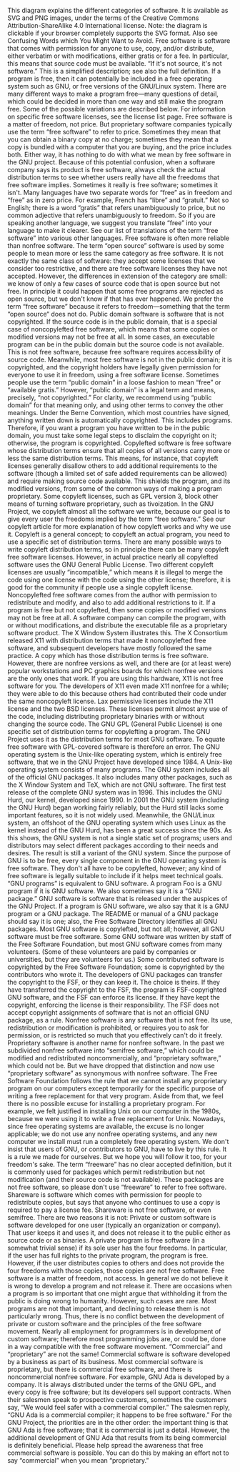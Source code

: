 This diagram explains the different categories of software. It is available as SVG and PNG images, under the terms of the Creative Commons Attribution-ShareAlike 4.0 International license. Note: the diagram is clickable if your browser completely supports the SVG format. Also see Confusing Words which You Might Want to Avoid. Free software is software that comes with permission for anyone to use, copy, and/or distribute, either verbatim or with modifications, either gratis or for a fee. In particular, this means that source code must be available. “If it's not source, it's not software.” This is a simplified description; see also the full definition. If a program is free, then it can potentially be included in a free operating system such as GNU, or free versions of the GNU/Linux system. There are many different ways to make a program free—many questions of detail, which could be decided in more than one way and still make the program free. Some of the possible variations are described below. For information on specific free software licenses, see the license list page. Free software is a matter of freedom, not price. But proprietary software companies typically use the term “free software” to refer to price. Sometimes they mean that you can obtain a binary copy at no charge; sometimes they mean that a copy is bundled with a computer that you are buying, and the price includes both. Either way, it has nothing to do with what we mean by free software in the GNU project. Because of this potential confusion, when a software company says its product is free software, always check the actual distribution terms to see whether users really have all the freedoms that free software implies. Sometimes it really is free software; sometimes it isn't. Many languages have two separate words for “free” as in freedom and “free” as in zero price. For example, French has “libre” and “gratuit.” Not so English; there is a word “gratis” that refers unambiguously to price, but no common adjective that refers unambiguously to freedom. So if you are speaking another language, we suggest you translate “free” into your language to make it clearer. See our list of translations of the term “free software” into various other languages. Free software is often more reliable than nonfree software. The term “open source” software is used by some people to mean more or less the same category as free software. It is not exactly the same class of software: they accept some licenses that we consider too restrictive, and there are free software licenses they have not accepted. However, the differences in extension of the category are small: we know of only a few cases of source code that is open source but not free. In principle it could happen that some free programs are rejected as open source, but we don't know if that has ever happened. We prefer the term “free software” because it refers to freedom—something that the term “open source“ does not do. Public domain software is software that is not copyrighted. If the source code is in the public domain, that is a special case of noncopylefted free software, which means that some copies or modified versions may not be free at all. In some cases, an executable program can be in the public domain but the source code is not available. This is not free software, because free software requires accessibility of source code. Meanwhile, most free software is not in the public domain; it is copyrighted, and the copyright holders have legally given permission for everyone to use it in freedom, using a free software license. Sometimes people use the term “public domain” in a loose fashion to mean “free” or “available gratis.” However, “public domain” is a legal term and means, precisely, “not copyrighted.” For clarity, we recommend using “public domain” for that meaning only, and using other terms to convey the other meanings. Under the Berne Convention, which most countries have signed, anything written down is automatically copyrighted. This includes programs. Therefore, if you want a program you have written to be in the public domain, you must take some legal steps to disclaim the copyright on it; otherwise, the program is copyrighted. Copylefted software is free software whose distribution terms ensure that all copies of all versions carry more or less the same distribution terms. This means, for instance, that copyleft licenses generally disallow others to add additional requirements to the software (though a limited set of safe added requirements can be allowed) and require making source code available. This shields the program, and its modified versions, from some of the common ways of making a program proprietary. Some copyleft licenses, such as GPL version 3, block other means of turning software proprietary, such as tivoization. In the GNU Project, we copyleft almost all the software we write, because our goal is to give every user the freedoms implied by the term “free software.” See our copyleft article for more explanation of how copyleft works and why we use it. Copyleft is a general concept; to copyleft an actual program, you need to use a specific set of distribution terms. There are many possible ways to write copyleft distribution terms, so in principle there can be many copyleft free software licenses. However, in actual practice nearly all copylefted software uses the GNU General Public License. Two different copyleft licenses are usually “incompatible,” which means it is illegal to merge the code using one license with the code using the other license; therefore, it is good for the community if people use a single copyleft license. Noncopylefted free software comes from the author with permission to redistribute and modify, and also to add additional restrictions to it. If a program is free but not copylefted, then some copies or modified versions may not be free at all. A software company can compile the program, with or without modifications, and distribute the executable file as a proprietary software product. The X Window System illustrates this. The X Consortium released X11 with distribution terms that made it noncopylefted free software, and subsequent developers have mostly followed the same practice. A copy which has those distribution terms is free software. However, there are nonfree versions as well, and there are (or at least were) popular workstations and PC graphics boards for which nonfree versions are the only ones that work. If you are using this hardware, X11 is not free software for you. The developers of X11 even made X11 nonfree for a while; they were able to do this because others had contributed their code under the same noncopyleft license. Lax permissive licenses include the X11 license and the two BSD licenses. These licenses permit almost any use of the code, including distributing proprietary binaries with or without changing the source code. The GNU GPL (General Public License) is one specific set of distribution terms for copylefting a program. The GNU Project uses it as the distribution terms for most GNU software. To equate free software with GPL-covered software is therefore an error. The GNU operating system is the Unix-like operating system, which is entirely free software, that we in the GNU Project have developed since 1984. A Unix-like operating system consists of many programs. The GNU system includes all of the official GNU packages. It also includes many other packages, such as the X Window System and TeX, which are not GNU software. The first test release of the complete GNU system was in 1996. This includes the GNU Hurd, our kernel, developed since 1990. In 2001 the GNU system (including the GNU Hurd) began working fairly reliably, but the Hurd still lacks some important features, so it is not widely used. Meanwhile, the GNU/Linux system, an offshoot of the GNU operating system which uses Linux as the kernel instead of the GNU Hurd, has been a great success since the 90s. As this shows, the GNU system is not a single static set of programs; users and distributors may select different packages according to their needs and desires. The result is still a variant of the GNU system. Since the purpose of GNU is to be free, every single component in the GNU operating system is free software. They don't all have to be copylefted, however; any kind of free software is legally suitable to include if it helps meet technical goals. “GNU programs” is equivalent to GNU software. A program Foo is a GNU program if it is GNU software. We also sometimes say it is a “GNU package.” GNU software is software that is released under the auspices of the GNU Project. If a program is GNU software, we also say that it is a GNU program or a GNU package. The README or manual of a GNU package should say it is one; also, the Free Software Directory identifies all GNU packages. Most GNU software is copylefted, but not all; however, all GNU software must be free software. Some GNU software was written by staff of the Free Software Foundation, but most GNU software comes from many volunteers. (Some of these volunteers are paid by companies or universities, but they are volunteers for us.) Some contributed software is copyrighted by the Free Software Foundation; some is copyrighted by the contributors who wrote it. The developers of GNU packages can transfer the copyright to the FSF, or they can keep it. The choice is theirs. If they have transferred the copyright to the FSF, the program is FSF-copyrighted GNU software, and the FSF can enforce its license. If they have kept the copyright, enforcing the license is their responsibility. The FSF does not accept copyright assignments of software that is not an official GNU package, as a rule. Nonfree software is any software that is not free. Its use, redistribution or modification is prohibited, or requires you to ask for permission, or is restricted so much that you effectively can't do it freely. Proprietary software is another name for nonfree software. In the past we subdivided nonfree software into “semifree software,” which could be modified and redistributed noncommercially, and “proprietary software,” which could not be. But we have dropped that distinction and now use “proprietary software” as synonymous with nonfree software. The Free Software Foundation follows the rule that we cannot install any proprietary program on our computers except temporarily for the specific purpose of writing a free replacement for that very program. Aside from that, we feel there is no possible excuse for installing a proprietary program. For example, we felt justified in installing Unix on our computer in the 1980s, because we were using it to write a free replacement for Unix. Nowadays, since free operating systems are available, the excuse is no longer applicable; we do not use any nonfree operating systems, and any new computer we install must run a completely free operating system. We don't insist that users of GNU, or contributors to GNU, have to live by this rule. It is a rule we made for ourselves. But we hope you will follow it too, for your freedom's sake. The term “freeware” has no clear accepted definition, but it is commonly used for packages which permit redistribution but not modification (and their source code is not available). These packages are not free software, so please don't use “freeware” to refer to free software. Shareware is software which comes with permission for people to redistribute copies, but says that anyone who continues to use a copy is required to pay a license fee. Shareware is not free software, or even semifree. There are two reasons it is not: Private or custom software is software developed for one user (typically an organization or company). That user keeps it and uses it, and does not release it to the public either as source code or as binaries. A private program is free software (in a somewhat trivial sense) if its sole user has the four freedoms. In particular, if the user has full rights to the private program, the program is free. However, if the user distributes copies to others and does not provide the four freedoms with those copies, those copies are not free software. Free software is a matter of freedom, not access. In general we do not believe it is wrong to develop a program and not release it. There are occasions when a program is so important that one might argue that withholding it from the public is doing wrong to humanity. However, such cases are rare. Most programs are not that important, and declining to release them is not particularly wrong. Thus, there is no conflict between the development of private or custom software and the principles of the free software movement. Nearly all employment for programmers is in development of custom software; therefore most programming jobs are, or could be, done in a way compatible with the free software movement. “Commercial” and “proprietary” are not the same! Commercial software is software developed by a business as part of its business. Most commercial software is proprietary, but there is commercial free software, and there is noncommercial nonfree software. For example, GNU Ada is developed by a company. It is always distributed under the terms of the GNU GPL, and every copy is free software; but its developers sell support contracts. When their salesmen speak to prospective customers, sometimes the customers say, “We would feel safer with a commercial compiler.” The salesmen reply, “GNU Ada is a commercial compiler; it happens to be free software.” For the GNU Project, the priorities are in the other order: the important thing is that GNU Ada is free software; that it is commercial is just a detail. However, the additional development of GNU Ada that results from its being commercial is definitely beneficial. Please help spread the awareness that free commercial software is possible. You can do this by making an effort not to say “commercial” when you mean “proprietary.”